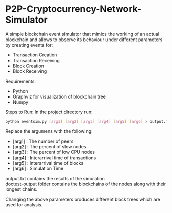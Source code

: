 # P2P-Cryptocurrency-Network-Simulator
A simple blockchain event simulator that mimics the working of an actual blockchain and allows to observe its behaviour under different parameters by creating events for:
- Transaction Creation
- Transaction Receiving
- Block Creation
- Block Receiving

Requirements:
- Python
- Graphviz for visualization of blockchain tree
- Numpy

Steps to Run:
In the project directory run:
```sh
python eventsim.py [arg1] [arg2] [arg3] [arg4] [arg5] [arg6] > output.txt
```
Replace the argumens with the following:
- [arg1] : The number of peers
- [arg2] : The percent of slow nodes
- [arg3] : The percent of low CPU nodes
- [arg4] : Interarrival time of transactions
- [arg5] : Interarrival time of blocks
- [arg6] : Simulation Time

output.txt contains the results of the simulation  
doctest-output folder contains the blockchains of the nodes along with their longest chains.

Changing the above parameters produces different block trees which are used for analysis.
